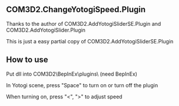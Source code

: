## COM3D2.ChangeYotogiSpeed.Plugin
Thanks to the author of COM3D2.AddYotogiSliderSE.Plugin and COM3D2.AddYotogiSlider.Plugin

This is just a easy partial copy of COM3D2.AddYotogiSliderSE.Plugin




## How to use
Put dll into COM3D2\BepInEx\plugins\ (need BepInEx)

In Yotogi scene, press "Space" to turn on or turn off the plugin

When turning on, press "<", ">" to adjust speed

